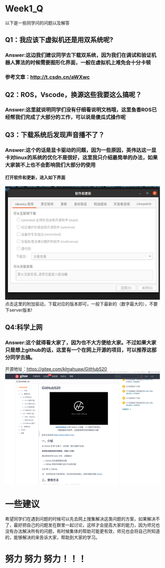 # Week1_Q
以下是一些同学问的问题以及解答
## Q1：我应该下虚拟机还是用双系统呢?
### Answer:这边我们建议同学去下载双系统，因为我们在调试和验证机器人算法的时候需要图形化界面，一般在虚拟机上难免会十分卡顿
### 参考文章：http://t.csdn.cn/aWXwc

## Q2：ROS，Vscode，换源这些我要这么搞呢？
### Answer:这里就说明同学们没有仔细看说明文档哦，这里鱼香ROS已经帮我们完成了大部分的工作，可以说是傻瓜式操作呢

## Q3：下载系统后发现声音播不了？
### Answer:这个的话是显卡驱动的问题，因为一些原因，英伟达这一显卡对linux的系统的优化不是很好，这里我只介绍最简单的办法，如果大家装不上也不会影响我们大部分的使用
#### 打开软件和更新，进入如下界面
![](config/2023-03-22%2000-21-53%20的屏幕截图.png)
点击这里的附加驱动，下载对应的版本即可，一般下最新的（数字最大的），不要下server版本!

## Q4:科学上网
### Answer:这个就得看大家了，因为也不大方便给大家。不过如果大家只是想上github的话，这里有一个在网上开源的项目，可以推荐这部分同学去搞。
开源地址：https://gitee.com/klmahuaw/GitHub520
![](config/2023-03-22%2000-34-34%20的屏幕截图.png)

# 一些建议
希望同学们在遇到问题的时候可以先去网上搜集解决这类问题的方案，如果解决不了，最好把自己的问题发在群里一起讨论，这样才会提高大家的能力，因为师兄也没有办法解决所有的问题，有时候集体的帮助可能更有效，师兄也会将自己所知道的，能够解决的来告诉大家，帮助到大家的学习。

# 努力 努力 努力！！！